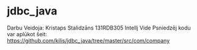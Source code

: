 # jdbc_java
Darbu Veidoja: Kristaps Stalidzāns 131RDB305 Intellj Vide
Psniedzēj kodu var aplūkot šeit:
https://github.com/kilis/jdbc_java/tree/master/src/com/company
